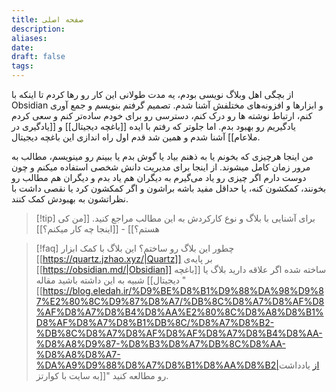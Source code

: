 ```yaml
---
title: صفحه اصلی
description: 
aliases: 
date: 
draft: false
tags:
---
```

از بچگی اهل وبلاگ نویسی بودم، یه مدت طولانی این کار رو رها کردم تا اینکه با Obsidian و ابزارها و افزونه‌های مختلفش آشنا شدم. تصمیم گرفتم بنویسم و جمع آوری کنم، ارتباط نوشته ها رو درک کنم، دسترسی رو برای خودم ساده‌تر کنم و سعی کردم یادگیریم رو بهبود بدم. اما جلوتر که رفتم با ایده [[باغچه دیجیتال]] و [[یادگیری در ملاعام]] آشنا شدم و همین شد قدم اول راه اندازی این باغچه دیجیتال.

من اینجا هرچیزی که بخونم یا به ذهنم بیاد یا گوش بدم یا ببینم رو مینویسم، مطالب به مرور زمان کامل میشوند. از اینجا برای مدیریت دانش شخصی استفاده میکنم و چون دوست دارم اگر چیزی رو یاد می‌گیرم به دیگران هم یاد بدم و دیگران هم مطالب رو بخونند، کمکشون کنه، یا حداقل مفید باشه براشون و اگر کمکشون کرد یا نقصی داشت با نظراتشون به بهبودش کمک کنند.

>[!tip] برای آشنایی با بلاگ و نوع کارکردش به این مطالب مراجع کنید.
>[[من کی هستم؟]] - [[اینجا چه کار میکنم؟]] 

>[!faq] چطور این بلاگ رو ساختم؟
>این بلاگ با کمک ابزار [[https://quartz.jzhao.xyz/|Quartz]] بر پایه‌ی [[https://obsidian.md/|Obsidian]] ساخته شده اگر علاقه دارید بلاگ یا [[باغچه دیجیتال]] شبیه به این داشته باشید مقاله "[[https://blog.eledah.ir/%D9%BE%D8%B1%D9%88%DA%98%D9%87%E2%80%8C%D9%87%D8%A7/%DB%8C%D8%A7%D8%AF%D8%AF%D8%A7%D8%B4%D8%AA%E2%80%8C%D8%A8%D8%B1%D8%AF%D8%A7%D8%B1%DB%8C/%D8%A7%D8%B2-%DB%8C%D8%A7%D8%AF%D8%AF%D8%A7%D8%B4%D8%AA-%D8%A8%D9%87-%D8%B3%D8%A7%DB%8C%D8%AA-%D8%A8%D8%A7-%DA%A9%D9%88%D8%A7%D8%B1%D8%AA%D8%B2|از یادداشت به سایت با کوارتز]]" رو مطالعه کنید.